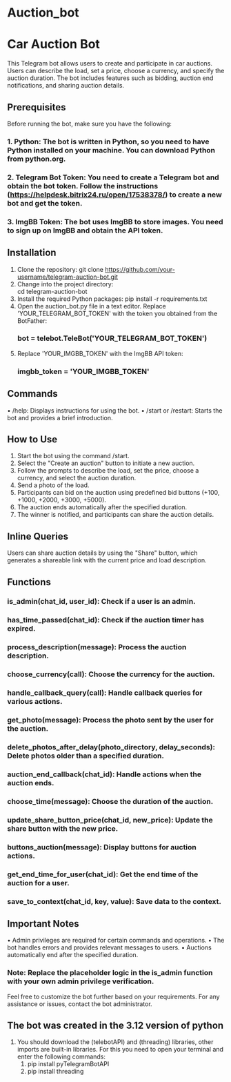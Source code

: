 # Auction_bot
# Car Auction Bot
This Telegram bot allows users to create and participate in car auctions. Users can describe the load, set a price, choose a currency, and specify the auction duration. The bot includes features such as bidding, auction end notifications, and sharing auction details.
## Prerequisites
Before running the bot, make sure you have the following:

### 1. Python: The bot is written in Python, so you need to have Python installed on your machine. You can download Python from python.org.

### 2. Telegram Bot Token: You need to create a Telegram bot and obtain the bot token. Follow the instructions (https://helpdesk.bitrix24.ru/open/17538378/) to create a new bot and get the token.

### 3. ImgBB Token: The bot uses ImgBB to store images. You need to sign up on ImgBB and obtain the API token.
## Installation
1. Clone the repository:
   git clone https://github.com/your-username/telegram-auction-bot.git
2. Change into the project directory:   
    cd telegram-auction-bot
3. Install the required Python packages:
   pip install -r requirements.txt
4. Open the auction_bot.py file in a text editor.
   Replace 'YOUR_TELEGRAM_BOT_TOKEN' with the token you obtained from the BotFather:
   ### bot = telebot.TeleBot('YOUR_TELEGRAM_BOT_TOKEN')
6. Replace 'YOUR_IMGBB_TOKEN' with the ImgBB API token:
   ### imgbb_token = 'YOUR_IMGBB_TOKEN'
## Commands
•	/help: Displays instructions for using the bot.
•	/start or /restart: Starts the bot and provides a brief introduction.
## How to Use
1.	Start the bot using the command /start.
2.	Select the "Create an auction" button to initiate a new auction.
3.	Follow the prompts to describe the load, set the price, choose a currency, and select the auction duration.
4.	Send a photo of the load.
5.	Participants can bid on the auction using predefined bid buttons (+100, +1000, +2000, +3000, +5000).
6.	The auction ends automatically after the specified duration.
7.	The winner is notified, and participants can share the auction details.
## Inline Queries
Users can share auction details by using the "Share" button, which generates a shareable link with the current price and load description.
## Functions
### is_admin(chat_id, user_id): Check if a user is an admin.
### has_time_passed(chat_id): Check if the auction timer has expired.
### process_description(message): Process the auction description.
### choose_currency(call): Choose the currency for the auction.
### handle_callback_query(call): Handle callback queries for various actions.
### get_photo(message): Process the photo sent by the user for the auction.
### delete_photos_after_delay(photo_directory, delay_seconds): Delete photos older than a specified duration.
### auction_end_callback(chat_id): Handle actions when the auction ends.
### choose_time(message): Choose the duration of the auction.
### update_share_button_price(chat_id, new_price): Update the share button with the new price.
### buttons_auction(message): Display buttons for auction actions.
### get_end_time_for_user(chat_id): Get the end time of the auction for a user.
### save_to_context(chat_id, key, value): Save data to the context.
## Important Notes
•	Admin privileges are required for certain commands and operations.
•	The bot handles errors and provides relevant messages to users.
•	Auctions automatically end after the specified duration.
### Note: Replace the placeholder logic in the is_admin function with your own admin privilege verification.
Feel free to customize the bot further based on your requirements. For any assistance or issues, contact the bot administrator.
## The bot was created in the 3.12 version of python
1. You should download the (telebotAPI) and (threading) libraries, other imports are built-in libraries.
   For this you need to open your terminal and enter the following commands:
   1. pip install pyTelegramBotAPI
   2. pip install threading


